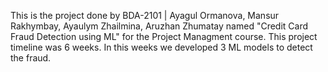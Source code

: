 This is the project done by BDA-2101 | Ayagul Ormanova, Mansur Rakhymbay, Ayaulym Zhailmina, Aruzhan Zhumatay named "Credit Card Fraud Detection using ML" for the Project Managment course. This project timeline was 6 weeks. In this weeks we developed 3 ML models to detect the fraud. 
